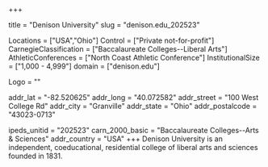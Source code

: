 
+++

title = "Denison University"
slug = "denison.edu_202523"

Locations = ["USA","Ohio"]
Control = ["Private not-for-profit"]
CarnegieClassification = ["Baccalaureate Colleges--Liberal Arts"]
AthleticConferences = ["North Coast Athletic Conference"]
InstitutionalSize = ["1,000 - 4,999"]
domain = ["denison.edu"]

Logo = ""

addr_lat = "-82.520625"
addr_long = "40.072582"
addr_street = "100 West College Rd"
addr_city = "Granville"
addr_state = "Ohio"
addr_postalcode = "43023-0713"

ipeds_unitid = "202523"
carn_2000_basic = "Baccalaureate Colleges--Arts & Sciences"
addr_country = "USA"
+++
    Denison University is an independent, coeducational, residential college of liberal arts and sciences founded in 1831.
